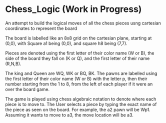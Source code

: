 # Chess_Logic (Work in Progress)

 An attempt to build the logical moves of all the chess pieces usng cartesian coordinates to represent the board
 
 The board is labelled like an 8x8 grid on the cartesian plane, starting at (0,0), with Square a1 being (0,0), and square h8 being (7,7).
 
 Pieces are denoted using the first letter of their color name (W or B), the side of the board they fall on (K or Q), and the first letter of their name (R,N,B). 
 
 The king and Queen are WQ, WK or BQ, BK. The pawns are labelled using the first letter of their color name (W or B) with the letter p, then their number starting from the 1 to 8, from the left of each player if it were an over the board game. 
 
 The game is played using chess algebraic notation to denote where each piece is to move to. The User selects a piece by typing the exact name of the piece as seen on the board. For example, the a2 pawn will be Wp1. Assuming it wants to move to a3, the move location will be a3. 
